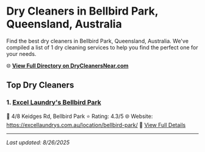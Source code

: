 # Dry Cleaners in Bellbird Park, Queensland, Australia

Find the best dry cleaners in Bellbird Park, Queensland, Australia. We've compiled a list of 1 dry cleaning services to help you find the perfect one for your needs.

🌐 **[View Full Directory on DryCleanersNear.com](https://drycleanersnear.com/city/Australia/Queensland/Bellbird%20Park)**

## Top Dry Cleaners

### 1. [Excel Laundry's Bellbird Park](https://drycleanersnear.com/dryCleaner/68aa734539cc7c08990059ad/excel-laundry-s-bellbird-park)
📍 4/8 Keidges Rd, Bellbird Park
⭐ Rating: 4.3/5
🌐 Website: https://excellaundrys.com.au/location/bellbird-park/
🔗 [View Full Details](https://drycleanersnear.com/dryCleaner/68aa734539cc7c08990059ad/excel-laundry-s-bellbird-park)


---

*Last updated: 8/26/2025*
